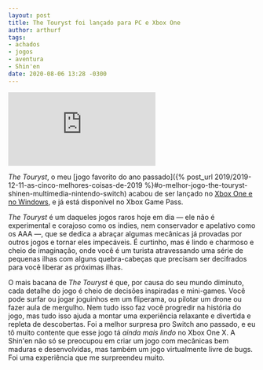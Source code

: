 ```yaml
---
layout: post
title: The Touryst foi lançado para PC e Xbox One
author: arthurf
tags:
- achados
- jogos
- aventura
- Shin'en
date: 2020-08-06 13:28 -0300
---
```

<iframe src="https://www.youtube.com/embed/Ir2MnrPvO8Y" frameborder="0" allow="accelerometer; autoplay; encrypted-media; gyroscope; picture-in-picture" allowfullscreen></iframe>

*The Touryst*, o meu [jogo favorito do ano passado]({% post_url 2019/2019-12-11-as-cinco-melhores-coisas-de-2019 %}#o-melhor-jogo-the-touryst-shinen-multimedia-nintendo-switch) acabou de ser lançado no [Xbox One e no Windows](http://microsoft.com/en-us/p/the-touryst/9n9w1jk1x5qj), e já está disponível no Xbox Game Pass.

*The Touryst* é um daqueles jogos raros hoje em dia — ele não é experimental e corajoso como os indies, nem conservador e apelativo como os AAA —, que se dedica a abraçar algumas mecânicas já provadas por outros jogos e tornar eles impecáveis. É curtinho, mas é lindo e charmoso e cheio de imaginação, onde você é um turista atravessando uma série de pequenas ilhas com alguns quebra-cabeças que precisam ser decifrados para você liberar as próximas ilhas.

O mais bacana de *The Touryst* é que, por causa do seu mundo diminuto, cada detalhe do jogo é cheio de decisões inspiradas e mini-games. Você pode surfar ou jogar joguinhos em um fliperama, ou pilotar um drone ou fazer aula de mergulho. Nem tudo isso faz você progredir na história do jogo, mas tudo isso ajuda a montar uma experiência relaxante e divertida e repleta de descobertas. Foi a melhor surpresa pro Switch ano passado, e eu tô muito contente que esse jogo tá *ainda mais lindo* no Xbox One X. A Shin'en não só se preocupou em criar um jogo com mecânicas bem maduras e desenvolvidas, mas também um jogo virtualmente livre de bugs. Foi uma experiência que me surpreendeu muito.
